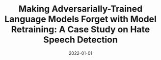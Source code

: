 ---
title: "Making Adversarially-Trained Language Models Forget with Model Retraining: A Case Study on Hate Speech Detection"
collection: publications
permalink: /publication/2022-01-01-Making-Adversarially-Trained-Language-Models-Forget-with-Model-Retraining-A-Case-Study-on-Hate-Speech-Detection
date: 2022-01-01
venue: 'In the proceedings of Companion of The Web Conference 2022, Virtual Event / Lyon, France, April 25 - 29, 2022'
paperurl: 'https://doi.org/10.1145/3487553.3524667'
citation: ' Marwan Omar,  David Mohaisen, &quot;Making Adversarially-Trained Language Models Forget with Model Retraining: A Case Study on Hate Speech Detection.&quot; In the proceedings of Companion of The Web Conference 2022, Virtual Event / Lyon, France, April 25 - 29, 2022, 2022.'
---